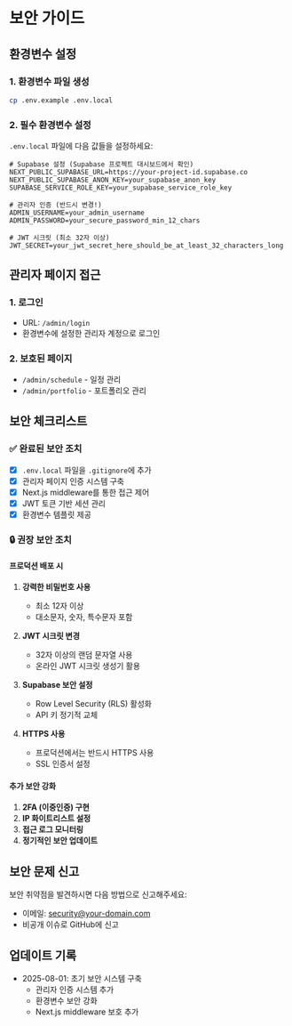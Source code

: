 # 보안 가이드

## 환경변수 설정

### 1. 환경변수 파일 생성
```bash
cp .env.example .env.local
```

### 2. 필수 환경변수 설정
`.env.local` 파일에 다음 값들을 설정하세요:

```env
# Supabase 설정 (Supabase 프로젝트 대시보드에서 확인)
NEXT_PUBLIC_SUPABASE_URL=https://your-project-id.supabase.co
NEXT_PUBLIC_SUPABASE_ANON_KEY=your_supabase_anon_key
SUPABASE_SERVICE_ROLE_KEY=your_supabase_service_role_key

# 관리자 인증 (반드시 변경!)
ADMIN_USERNAME=your_admin_username
ADMIN_PASSWORD=your_secure_password_min_12_chars

# JWT 시크릿 (최소 32자 이상)
JWT_SECRET=your_jwt_secret_here_should_be_at_least_32_characters_long
```

## 관리자 페이지 접근

### 1. 로그인
- URL: `/admin/login`
- 환경변수에 설정한 관리자 계정으로 로그인

### 2. 보호된 페이지
- `/admin/schedule` - 일정 관리
- `/admin/portfolio` - 포트폴리오 관리

## 보안 체크리스트

### ✅ 완료된 보안 조치
- [x] `.env.local` 파일을 `.gitignore`에 추가
- [x] 관리자 페이지 인증 시스템 구축
- [x] Next.js middleware를 통한 접근 제어
- [x] JWT 토큰 기반 세션 관리
- [x] 환경변수 템플릿 제공

### 🔒 권장 보안 조치

#### 프로덕션 배포 시
1. **강력한 비밀번호 사용**
   - 최소 12자 이상
   - 대소문자, 숫자, 특수문자 포함

2. **JWT 시크릿 변경**
   - 32자 이상의 랜덤 문자열 사용
   - 온라인 JWT 시크릿 생성기 활용

3. **Supabase 보안 설정**
   - Row Level Security (RLS) 활성화
   - API 키 정기적 교체

4. **HTTPS 사용**
   - 프로덕션에서는 반드시 HTTPS 사용
   - SSL 인증서 설정

#### 추가 보안 강화
1. **2FA (이중인증) 구현**
2. **IP 화이트리스트 설정**
3. **접근 로그 모니터링**
4. **정기적인 보안 업데이트**

## 보안 문제 신고

보안 취약점을 발견하시면 다음 방법으로 신고해주세요:
- 이메일: security@your-domain.com
- 비공개 이슈로 GitHub에 신고

## 업데이트 기록

- 2025-08-01: 초기 보안 시스템 구축
  - 관리자 인증 시스템 추가
  - 환경변수 보안 강화
  - Next.js middleware 보호 추가